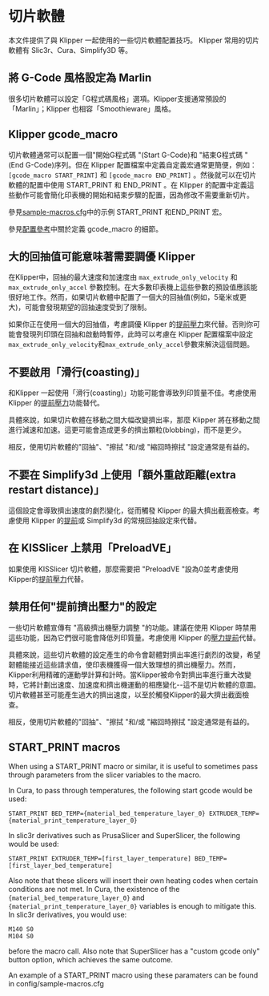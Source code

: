 # 切片軟體

本文件提供了與 Klipper 一起使用的一些切片軟體配置技巧。 Klipper 常用的切片軟體有 Slic3r、Cura、Simplify3D 等。

## 將 G-Code 風格設定為 Marlin

很多切片軟體可以設定「G程式碼風格」選項。Klipper支援通常預設的「Marlin」；Klipper 也相容「Smoothieware」風格。

## Klipper gcode_macro

切片軟體通常可以配置一個"開始G程式碼 "(Start G-Code)和 "結束G程式碼 "(End G-Code)序列。但在 Klipper 配置檔案中定義自定義宏通常更簡便，例如：`[gcode_macro START_PRINT]` 和 `[gcode_macro END_PRINT]` 。然後就可以在切片軟體的配置中使用 START_PRINT 和 END_PRINT 。在 Klipper 的配置中定義這些動作可能會簡化印表機的開始和結束步驟的配置，因為修改不需要重新切片。

參見[sample-macros.cfg](../config/sample-macros.cfg)中的示例 START_PRINT 和END_PRINT 宏。

參見[配置參考](Config_Reference.md#gcode_macro)中關於定義 gcode_macro 的細節。

## 大的回抽值可能意味著需要調優 Klipper

在Klipper中，回抽的最大速度和加速度由 `max_extrude_only_velocity` 和 `max_extrude_only_accel` 參數控制。在大多數印表機上這些參數的預設值應該能很好地工作。然而，如果切片軟體中配置了一個大的回抽值(例如，5毫米或更大)，可能會發現期望的回抽速度受到了限制。

如果你正在使用一個大的回抽值，考慮調優 Klipper 的[提前壓力](Pressure_Advance.md)來代替。否則你可能會發現列印頭在回抽和啟動時暫停，此時可以考慮在 Klipper 配置檔案中設定`max_extrude_only_velocity`和`max_extrude_only_accel`參數來解決這個問題。

## 不要啟用「滑行(coasting)」

和Klipper 一起使用「滑行(coasting)」功能可能會導致列印質量不佳。考慮使用 Klipper 的[提前壓力](Pressure_Advance.md)功能替代。

具體來說，如果切片軟體在移動之間大幅改變擠出率，那麼 Klipper 將在移動之間進行減速和加速。這更可能會造成更多的擠出顆粒(blobbing)，而不是更少。

相反，使用切片軟體的"回抽"、"擦拭 "和/或 "縮回時擦拭 "設定通常是有益的。

## 不要在 Simplify3d 上使用「額外重啟距離(extra restart distance)」

這個設定會導致擠出速度的劇烈變化，從而觸發 Klipper 的最大擠出截面檢查。考慮使用 Klipper 的[提前](Pressure_Advance.md)或 Simplify3d 的常規回抽設定來代替。

## 在 KISSlicer 上禁用「PreloadVE」

如果使用 KISSlicer 切片軟體，那麼需要把 "PreloadVE "設為0並考慮使用Klipper的[提前壓力](Pressure_Advance.md)代替。

## 禁用任何"提前擠出壓力"的設定

一些切片軟體宣傳有 "高級擠出機壓力調整 "的功能。建議在使用 Klipper 時禁用這些功能，因為它們很可能會降低列印質量。考慮使用 Klipper 的[壓力提前](Pressure_Advance.md)代替。

具體來說，這些切片軟體的設定產生的命令會韌體對擠出率進行劇烈的改變，希望韌體能接近這些請求值，使印表機獲得一個大致理想的擠出機壓力。然而，Klipper利用精確的運動學計算和計時。當Klipper被命令對擠出率進行重大改變時，它將計劃出速度、加速度和擠出機運動的相應變化--這不是切片軟體的意圖。切片軟體甚至可能產生過大的擠出速度，以至於觸發Klipper的最大擠出截面檢查。

相反，使用切片軟體的"回抽"、"擦拭 "和/或 "縮回時擦拭 "設定通常是有益的。

## START_PRINT macros

When using a START_PRINT macro or similar, it is useful to sometimes pass through parameters from the slicer variables to the macro.

In Cura, to pass through temperatures, the following start gcode would be used:

```
START_PRINT BED_TEMP={material_bed_temperature_layer_0} EXTRUDER_TEMP={material_print_temperature_layer_0}
```

In slic3r derivatives such as PrusaSlicer and SuperSlicer, the following would be used:

```
START_PRINT EXTRUDER_TEMP=[first_layer_temperature] BED_TEMP=[first_layer_bed_temperature]
```

Also note that these slicers will insert their own heating codes when certain conditions are not met. In Cura, the existence of the `{material_bed_temperature_layer_0}` and `{material_print_temperature_layer_0}` variables is enough to mitigate this. In slic3r derivatives, you would use:

```
M140 S0
M104 S0
```

before the macro call. Also note that SuperSlicer has a "custom gcode only" button option, which achieves the same outcome.

An example of a START_PRINT macro using these paramaters can be found in config/sample-macros.cfg
